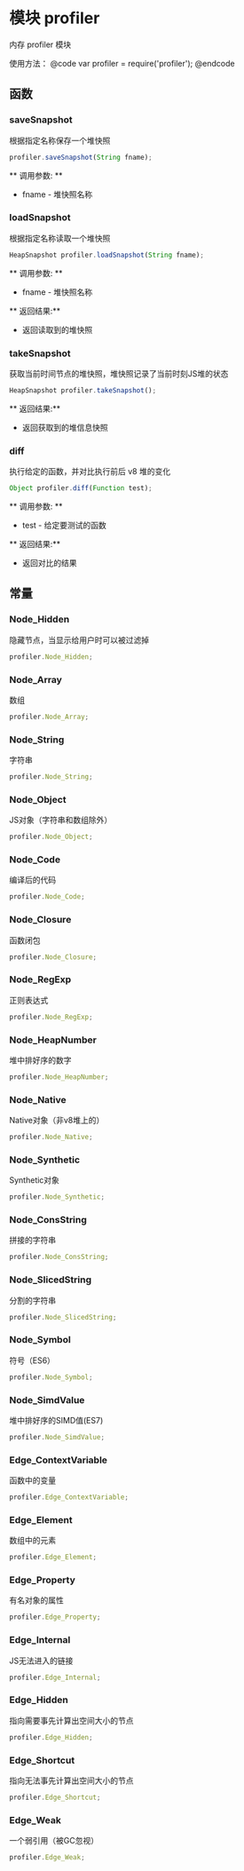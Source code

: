 # 模块 profiler
内存 profiler 模块

使用方法：
@code
var profiler = require(&#39;profiler&#39;);
@endcode
## 函数
        
### saveSnapshot
根据指定名称保存一个堆快照
```JavaScript
profiler.saveSnapshot(String fname);
```

** 调用参数: **
* fname - 堆快照名称

### loadSnapshot
根据指定名称读取一个堆快照
```JavaScript
HeapSnapshot profiler.loadSnapshot(String fname);
```

** 调用参数: **
* fname - 堆快照名称

** 返回结果:**
* 返回读取到的堆快照

### takeSnapshot
获取当前时间节点的堆快照，堆快照记录了当前时刻JS堆的状态
```JavaScript
HeapSnapshot profiler.takeSnapshot();
```

** 返回结果:**
* 返回获取到的堆信息快照

### diff
执行给定的函数，并对比执行前后 v8 堆的变化
```JavaScript
Object profiler.diff(Function test);
```

** 调用参数: **
* test - 给定要测试的函数

** 返回结果:**
* 返回对比的结果

## 常量
        
### Node_Hidden
隐藏节点，当显示给用户时可以被过滤掉
```JavaScript
profiler.Node_Hidden;
```

### Node_Array
数组
```JavaScript
profiler.Node_Array;
```

### Node_String
字符串
```JavaScript
profiler.Node_String;
```

### Node_Object
JS对象（字符串和数组除外）
```JavaScript
profiler.Node_Object;
```

### Node_Code
编译后的代码
```JavaScript
profiler.Node_Code;
```

### Node_Closure
函数闭包
```JavaScript
profiler.Node_Closure;
```

### Node_RegExp
正则表达式
```JavaScript
profiler.Node_RegExp;
```

### Node_HeapNumber
堆中排好序的数字
```JavaScript
profiler.Node_HeapNumber;
```

### Node_Native
Native对象（非v8堆上的）
```JavaScript
profiler.Node_Native;
```

### Node_Synthetic
Synthetic对象
```JavaScript
profiler.Node_Synthetic;
```

### Node_ConsString
拼接的字符串
```JavaScript
profiler.Node_ConsString;
```

### Node_SlicedString
分割的字符串
```JavaScript
profiler.Node_SlicedString;
```

### Node_Symbol
符号（ES6）
```JavaScript
profiler.Node_Symbol;
```

### Node_SimdValue
堆中排好序的SIMD值(ES7)
```JavaScript
profiler.Node_SimdValue;
```

### Edge_ContextVariable
函数中的变量
```JavaScript
profiler.Edge_ContextVariable;
```

### Edge_Element
数组中的元素
```JavaScript
profiler.Edge_Element;
```

### Edge_Property
有名对象的属性
```JavaScript
profiler.Edge_Property;
```

### Edge_Internal
JS无法进入的链接
```JavaScript
profiler.Edge_Internal;
```

### Edge_Hidden
指向需要事先计算出空间大小的节点
```JavaScript
profiler.Edge_Hidden;
```

### Edge_Shortcut
指向无法事先计算出空间大小的节点
```JavaScript
profiler.Edge_Shortcut;
```

### Edge_Weak
一个弱引用（被GC忽视）
```JavaScript
profiler.Edge_Weak;
```

